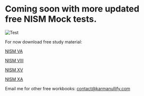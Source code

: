 # Coming soon with more updated free NISM Mock tests.

![Test](https://cdn.pixabay.com/photo/2016/07/06/15/29/math-1500720_960_720.jpg)

For now download free study material:

[NISM VA](https://drive.google.com/file/d/1ySWO6nG8bPI7-Pb6Ovh_n67y6wq1273i/view?usp=drivesdk)

[NISM VIII](https://drive.google.com/file/d/1ifPd-MS8FLCqRQBtHrPIcBCgltRk1oeQ/view?usp=drivesdk)

[NISM XV](https://drive.google.com/file/d/1ZBCYRI8egLfbpb1d0LxAhHyAaZ0GNh6n/view?usp=drivesdk)

[NISM XA](https://drive.google.com/file/d/1YGhy9KUT9CUAhQRtBtaJ3ApBBY3kyQRr/view?usp=drivesdk)

Email me for other free workbooks: contact@karmanullify.com
